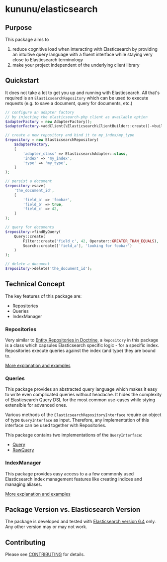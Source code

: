 # kununu/elasticsearch

## Purpose
This package aims to
 1. reduce cognitive load when interacting with Elasticsearch by providing an intuitive query language with a fluent interface while staying very close to Elasticsearch terminology
 2. make your project independent of the underlying client library

## Quickstart
It does not take a lot to get you up and running with Elasticsearch. All that's required is an `ElasticsearchRepository` which can be used to execute requests (e.g. to save a document, query for documents, etc.)
```php
// configure an adapter factory
// by injecting the elasticsearch-php client as available option
$adapterFactory = new AdapterFactory();
$adapterFactory->addClient(\Elasticsearch\ClientBuilder::create()->build());

// create a new repository and bind it to my_index/my_type
$repository = new ElasticsearchRepository(
    $adapterFactory,
    [
        'adapter_class' => ElasticsearchAdapter::class,
        'index' => 'my_index',
        'type' => 'my_type',
    ]
);

// persist a document
$repository->save(
    'the_document_id',
    [
        'field_a' => 'foobar',
        'field_b' => true,
        'field_c' => 42,
    ]
);

// query for documents
$repository->findByQuery(
    Query::create(
        Filter::create('field_c', 42, Operator::GREATER_THAN_EQUALS),
        Search::create(['field_a'], 'looking for foobar')
    )
);

// delete a document
$repository->delete('the_document_id');
```

## Technical Concept
The key features of this package are:
 - Repositories
 - Queries
 - IndexManager

### Repositories 
Very similar to [Entity Repositories in Doctrine](https://www.doctrine-project.org/projects/doctrine-orm/en/2.6/reference/working-with-objects.html), a `Repository` in this package is a class which capsules Elasticsearch specific logic - for a specific index.
Repositories execute queries against the index (and type) they are bound to.

[More explanation and examples](doc/REPOSITORY.md)

### Queries
This package provides an abstracted query language which makes it easy to write even complicated queries without headache. It hides the complexity of Elasticsearch Query DSL for the most common use-cases while stying extensible for advanced ones. 

Various methods of the `ElasticsearchRepositoryInterface` require an object of type `QueryInterface` as input. Therefore, any implementation of this interface can be used together with Repositories.

This package contains two implementations of the `QueryInterface`:
 - [Query](doc/QUERY.md)
 - [RawQuery](doc/RAWQUERY.md)

### IndexManager
This package provides easy access to a a few commonly used Elasticsearch index management features like creating indices and managing aliases.

[More explanation and examples](doc/INDEX_MANAGER.md)

## Package Version vs. Elasticsearch Version 
The package is developed and tested with [Elasticsearch version 6.4](https://www.elastic.co/guide/en/elasticsearch/reference/6.4/index.html) only. Any other version may or may not work.

## Contributing
Please see [CONTRIBUTING](CONTRIBUTING.md) for details.
